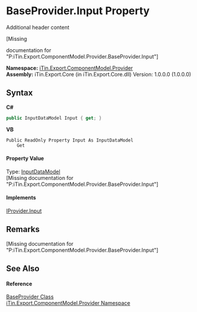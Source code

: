 # BaseProvider.Input Property 
Additional header content 

\[Missing <summary> documentation for "P:iTin.Export.ComponentModel.Provider.BaseProvider.Input"\]

**Namespace:**&nbsp;<a href="723a96b5-5779-2554-cf17-05149bfcb802">iTin.Export.ComponentModel.Provider</a><br />**Assembly:**&nbsp;iTin.Export.Core (in iTin.Export.Core.dll) Version: 1.0.0.0 (1.0.0.0)

## Syntax

**C#**<br />
``` C#
public InputDataModel Input { get; }
```

**VB**<br />
``` VB
Public ReadOnly Property Input As InputDataModel
	Get
```


#### Property Value
Type: <a href="413820bc-4f38-b1e8-854c-9d26d2818a2b">InputDataModel</a><br />\[Missing <value> documentation for "P:iTin.Export.ComponentModel.Provider.BaseProvider.Input"\]

#### Implements
<a href="4ad71ae9-2b83-c279-9d8a-faf07290cb9f">IProvider.Input</a><br />

## Remarks
\[Missing <remarks> documentation for "P:iTin.Export.ComponentModel.Provider.BaseProvider.Input"\]

## See Also


#### Reference
<a href="f3556fb2-c7e1-5904-974e-18f789583e49">BaseProvider Class</a><br /><a href="723a96b5-5779-2554-cf17-05149bfcb802">iTin.Export.ComponentModel.Provider Namespace</a><br />